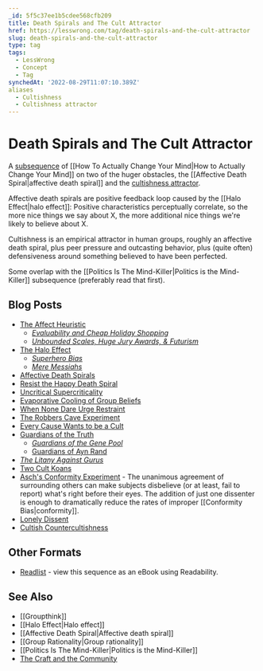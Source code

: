 ```yaml
---
_id: 5f5c37ee1b5cdee568cfb209
title: Death Spirals and The Cult Attractor
href: https://lesswrong.com/tag/death-spirals-and-the-cult-attractor
slug: death-spirals-and-the-cult-attractor
type: tag
tags:
  - LessWrong
  - Concept
  - Tag
synchedAt: '2022-08-29T11:07:10.389Z'
aliases
  - Cultishness
  - Cultishness attractor
---
```


# Death Spirals and The Cult Attractor

A [subsequence](https://wiki.lesswrong.com/wiki/sequence) of [[How To Actually Change Your Mind|How to Actually Change Your Mind]] on two of the huger obstacles, the [[Affective Death Spiral|affective death spiral]] and the [cultishness attractor](https://wiki.lesswrong.com/wiki/cultishness_attractor).

Affective death spirals are positive feedback loop caused by the [[Halo Effect|halo effect]]: Positive characteristics perceptually correlate, so the more nice things we say about X, the more additional nice things we're likely to believe about X.

Cultishness is an empirical attractor in human groups, roughly an affective death spiral, plus peer pressure and outcasting behavior, plus (quite often) defensiveness around something believed to have been perfected.

Some overlap with the [[Politics Is The Mind-Killer|Politics is the Mind-Killer]] subsequence (preferably read that first).

## Blog Posts

- [The Affect Heuristic](http://lesswrong.com/lw/lg/the_affect_heuristic/)
    - *[Evaluability and Cheap Holiday Shopping](http://lesswrong.com/lw/lh/evaluability_and_cheap_holiday_shopping/)*
    - *[Unbounded Scales, Huge Jury Awards, & Futurism](http://lesswrong.com/lw/li/unbounded_scales_huge_jury_awards_futurism/)*
- [The Halo Effect](http://lesswrong.com/lw/lj/the_halo_effect/)
    - *[Superhero Bias](http://lesswrong.com/lw/lk/superhero_bias/)*
    - *[Mere Messiahs](http://lesswrong.com/lw/ll/mere_messiahs/)*
- [Affective Death Spirals](http://lesswrong.com/lw/lm/affective_death_spirals/)
- [Resist the Happy Death Spiral](http://lesswrong.com/lw/ln/resist_the_happy_death_spiral/)
- [Uncritical Supercriticality](http://lesswrong.com/lw/lo/uncritical_supercriticality/)
- [Evaporative Cooling of Group Beliefs](http://lesswrong.com/lw/lr/evaporative_cooling_of_group_beliefs/)
- [When None Dare Urge Restraint](http://lesswrong.com/lw/ls/when_none_dare_urge_restraint/)
- [The Robbers Cave Experiment](http://lesswrong.com/lw/lt/the_robbers_cave_experiment/)
- [Every Cause Wants to be a Cult](http://lesswrong.com/lw/lv/every_cause_wants_to_be_a_cult/)
- [Guardians of the Truth](http://lesswrong.com/lw/lz/guardians_of_the_truth/)
    - *[Guardians of the Gene Pool](http://lesswrong.com/lw/m0/guardians_of_the_gene_pool/)*
    - [Guardians of Ayn Rand](http://lesswrong.com/lw/m1/guardians_of_ayn_rand/)
- *[The Litany Against Gurus](http://lesswrong.com/lw/m2/the_litany_against_gurus/)*
- [Two Cult Koans](http://lesswrong.com/lw/m4/two_cult_koans/)
- [Asch's Conformity Experiment](http://lesswrong.com/lw/m9/aschs_conformity_experiment/) \- The unanimous agreement of surrounding others can make subjects disbelieve (or at least, fail to report) what's right before their eyes. The addition of just one dissenter is enough to dramatically reduce the rates of improper [[Conformity Bias|conformity]].
- [Lonely Dissent](http://lesswrong.com/lw/mb/lonely_dissent/)
- [Cultish Countercultishness](http://lesswrong.com/lw/md/cultish_countercultishness/)

## Other Formats

- [Readlist](http://readlists.com/1e32079b) \- view this sequence as an eBook using Readability.

## See Also

- [[Groupthink]]
- [[Halo Effect|Halo effect]]
- [[Affective Death Spiral|Affective death spiral]]
- [[Group Rationality|Group rationality]]
- [[Politics Is The Mind-Killer|Politics is the Mind-Killer]]
- [The Craft and the Community](https://www.lesswrong.com/tag/the-craft-and-the-community)
